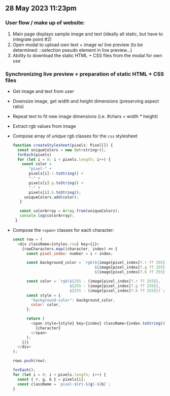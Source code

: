 ## 28 May 2023 11:23pm

### User flow / make up of website:

1. Main page displays sample image and text (ideally all static, but have to integrate point #2)
2. Open modal to upload own text + image w/ live preview (to be determined: ::selection pseudo element in live preview...)
3. Ability to download the static HTML + CSS files from the modal for own use

### Synchronizing live preview + preparation of static HTML + CSS files

- Get image and text from user
- Downsize image, get width and height dimensions (preserving aspect ratio)
- Repeat text to fit new image dimensions (i.e. #chars = width \* height)
- Extract rgb values from image
- Compose array of _unique_ rgb classes for the `css` stylesheet

  ```js
  function createStylesheet(pixels: Pixel[]) {
    const uniqueColors = new Set<string>();
    forEach(pixels)
    for (let i = 0; i < pixels.length; i++) {
      const color =
         "pixel-" +
         pixels[i].r.toString() +
         "-" +
         pixels[i].g.toString() +
         "-" +
         pixels[i].b.toString();
       uniqueColors.add(color);
     }

     const colorArray = Array.from(uniqueColors);
     console.log(colorArray);
   }
  ```

- Compose the `<span>` classes for each character:

  ```js
  const row = (
    <div className={styles.row} key={i}>
      {rowCharacters.map((character, index) => {
        const pixel_index: number = i + index;

        const background_color = `rgb(${image[pixel_index]?.r ?? 255}, 
                                      ${image[pixel_index]?.g ?? 255}, 
                                      ${image[pixel_index]?.b ?? 255})`;

        const color = `rgb(${255 - (image[pixel_index]?.r ?? 255)}, 
                           ${255 - (image[pixel_index]?.g ?? 255)}, 
                           ${255 - (image[pixel_index]?.b ?? 255)})`;
        const style = {
          "background-color": background_color,
          color: color,
        };

        return (
          <span style={style} key={index} className={index.toString()}>
            {character}
          </span>
        );
      })}
    </div>
  );

  rows.push(row);
  ```

  ```js
  forEach();
  for (let i = 0; i < pixels.length; i++) {
    const { r, g, b } = pixels[i];
    const className = `pixel-${r}-${g}-${b}`;
  }
  ```
